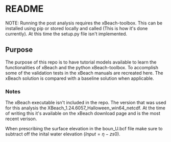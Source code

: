 # README

NOTE: Running the post analysis requires the xBeach-toolbox. This can be installed using pip or stored locally and called (This is how it's done currently). At this time the setup.py file isn't implemented.

## Purpose
The purpose of this repo is to have tutorial models available to learn the functionalities of xBeach and the python xBeach-toolbox. 
To accomplish some of the validation tests in the xBeach manuals are recreated here. The xBeach solution is compared with a baseline
solution when applicable.

### Notes
The xBeach executable isn't included in the repo. The version that was used for this analysis the XBeach_1.24.6057_Halloween_win64_netcdf. At the time of writing this it's available on the xBeach download page and is the most recent verison.

When prescribing the surface elevation in the boun_U.bcf file make sure to subtract off the inital water elevation ($Input = \eta - zs0$).